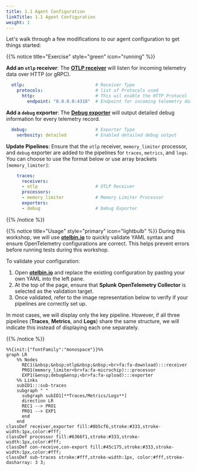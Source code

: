 ```yaml
---
title: 1.1 Agent Configuration
linkTitle: 1.1 Agent Configuration
weight: 1
---
```

Let's walk through a few modifications to our agent configuration to get things started:

{{% notice title="Exercise" style="green" icon="running" %}}

**Add an `otlp` receiver**: The [**OTLP receiver**](https://docs.splunk.com/observability/en/gdi/opentelemetry/components/otlp-receiver.html) will listen for incoming telemetry data over HTTP (or gRPC).

```yaml
  otlp:                           # Receiver Type
    protocols:                    # list of Protocols used 
      http:                       # This wil enable the HTTP Protocol
        endpoint: "0.0.0.0:4318"  # Endpoint for incoming telemetry data
```

**Add a `debug` exporter**: The [**Debug exporter**](https://github.com/open-telemetry/opentelemetry-collector/blob/main/exporter/debugexporter/README.md) will output detailed debug information for every telemetry record.

```yaml  
  debug:                          # Exporter Type
    verbosity: detailed           # Enabled detailed debug output
```

**Update Pipelines**: Ensure that the `otlp` receiver, `memory_limiter` processor, and `debug` exporter are added to the pipelines for `traces`, `metrics`, and `logs`. You can choose to use the format below or use array brackets `[memory_limiter]`:

```yaml
    traces:
      receivers:
      - otlp                      # OTLP Receiver 
      processors:
      - memory_limiter            # Memory Limiter Processor  
      exporters:
      - debug                     # Debug Exporter
```

{{% /notice %}}

{{% notice title="Usage" style="primary" icon="lightbulb" %}}
During this workshop, we will use **[otelbin.io](https://www.otelbin.io/)** to quickly validate YAML syntax and ensure OpenTelemetry configurations are correct. This helps prevent errors before running tests during this workshop.

To validate your configuration:

1. Open **[otelbin.io](https://www.otelbin.io/)** and replace the existing configuration by pasting your own YAML into the left pane.
2. At the top of the page, ensure that **Splunk OpenTelemetry Collector** is selected as the validation target.
3. Once validated, refer to the image representation below to verify if your pipelines are correctly set up.

In most cases, we will display only the key pipeline. However, if all three pipelines (**Traces**, **Metrics**, and **Logs**) share the same structure, we will indicate this instead of displaying each one separately.

{{% /notice %}}

```mermaid
%%{init:{"fontFamily":"monospace"}}%%
graph LR
    %% Nodes
      REC1(&nbsp;&nbsp;otlp&nbsp;&nbsp;<br>fa:fa-download):::receiver
      PRO1(memory_limiter<br>fa:fa-microchip):::processor
      EXP1(&ensp;debug&ensp;<br>fa:fa-upload):::exporter
    %% Links
    subID1:::sub-traces
    subgraph " "
      subgraph subID1[**Traces/Metrics/Logs**]
      direction LR
      REC1 --> PRO1
      PRO1 --> EXP1
      end
    end
classDef receiver,exporter fill:#8b5cf6,stroke:#333,stroke-width:1px,color:#fff;
classDef processor fill:#6366f1,stroke:#333,stroke-width:1px,color:#fff;
classDef con-receive,con-export fill:#45c175,stroke:#333,stroke-width:1px,color:#fff;
classDef sub-traces stroke:#fff,stroke-width:1px, color:#fff,stroke-dasharray: 3 3;
```
